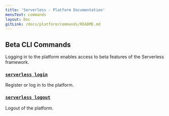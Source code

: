 ```yaml
---
title: 'Serverless - Platform Documentation'
menuText: commands
layout: Doc
gitLink: /docs/platform/commands/README.md
---
```


## Beta CLI Commands

Logging in to the platform enables access to beta features of the Serverless framework.

### [`serverless login`](./login)
Register or log in to the platform.

### [`serverless logout`](./logout)
Logout of the platform.
